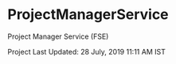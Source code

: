 # ProjectManagerService
Project Manager Service (FSE)

Project Last Updated: 28 July, 2019 11:11 AM IST
